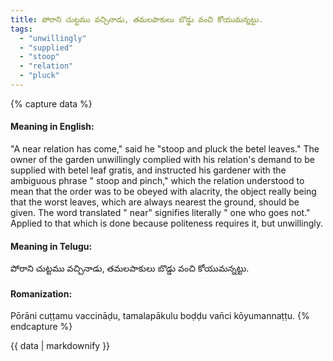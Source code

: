 ```yaml
---
title: పోరాని చుట్టము వచ్చినాడు, తమలపాకులు బొడ్డు వంచి కోయుమన్నట్టు.
tags:
  - "unwillingly"
  - "supplied"
  - "stoop"
  - "relation"
  - "pluck"
---
```


{% capture data %}
#### Meaning in English:
"A near relation has come," said he "stoop and pluck the betel leaves."
The owner of the garden unwillingly complied with his relation's demand to be supplied with betel leaf gratis, and instructed his gardener with the ambiguous phrase " stoop and pinch," which the relation understood to mean that the order was to be obeyed with alacrity, the object really being that the worst leaves, which are always nearest the ground, should be given. The word translated " near" signifies literally " one who goes not."
Applied to that which is done because politeness requires it, but unwillingly.

#### Meaning in Telugu:
పోరాని చుట్టము వచ్చినాడు, తమలపాకులు బొడ్డు వంచి కోయుమన్నట్టు.

#### Romanization:
Pōrāni cuṭṭamu vaccināḍu, tamalapākulu boḍḍu van̄ci kōyumannaṭṭu.
{% endcapture %}

{{ data | markdownify }}

